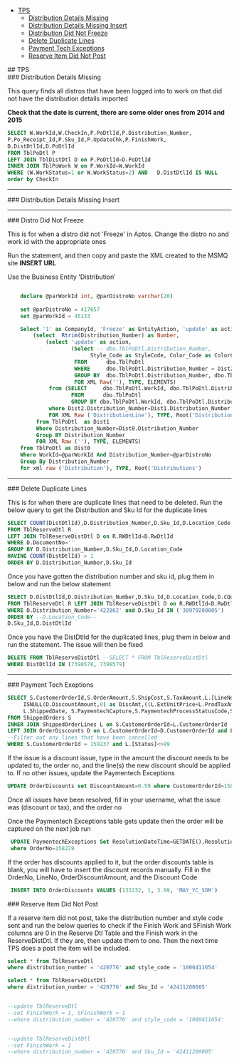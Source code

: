  
- [TPS](#paper)
  - [Distribution Details Missing](#disterr)
  - [Distribution Details Missing Insert](#distinsrt)
  - [Distribution Did Not Freeze](#DistFreeze)
  - [Delete Duplicate Lines](#duplicate)
  - [Payment Tech Exceptions](#payexception)
  - [Reserve Item Did Not Post](#reserveItem)

<div id="paper"/>
## TPS

<div id="disterr"/>
### Distribution Details Missing

This query finds all distros that have been logged into to work on that did not have the distribution details imported

**Check that the date is current, there are some older ones from 2014 and 2015**
```sql
SELECT W.WorkId,W.CheckIn,P.PoDtlId,P.Distribution_Number,   
P.Po_Receipt_Id,P.Sku_Id,P.UpdateChk,P.FinishWork,   
D.DistDtlId,D.PoDtlId
FROM TblPoDtl P  
LEFT JOIN TblDistDtl D on P.PoDtlId=D.PoDtlId  
INNER JOIN TblPoWork W on P.WorkId=W.WorkId
WHERE (W.WorkStatus=1 or W.WorkStatus=2) AND   D.DistDtlId IS NULL
order by CheckIn
```
---

<div id="distinsrt"/>
### Distribution Details Missing Insert

---

<div id="DistFreeze"/>
### Distro Did Not Freeze

This is for when a distro did not 'Freeze' in Aptos. Change the distro no and work id with the appropriate ones


Run the statement, and then copy and paste the XML created to the MSMQ site __INSERT URL__


Use the Business Entity 'Distribution' 


```sql

	declare @parWorkId int, @parDistroNo varchar(20)
	
	set @parDistroNo = 417057
	set @parWorkId = 45133

	Select '1' as CompanyId, 'Freeze' as EntityAction, 'update' as action,
		(select  Rtrim(Distribution_Number) as Number,
			(select 'update' as action, 
					(Select -- dbo.TblPoDtl.Distribution_Number, 
					      Style_Code as StyleCode, Color_Code as ColorCode
					 FROM      dbo.TblPoDtl 
					 WHERE     dbo.TblPoDtl.Distribution_Number = Dist2.Distribution_Number And Style_Code=Dist2.Style_Code And Color_Code=Dist2.Color_Code
					 GROUP BY  dbo.TblPoDtl.Distribution_Number, dbo.TblPoDtl.Style_Code, dbo.TblPoDtl.Color_Code 						
					 FOR XML Raw(''), TYPE, ELEMENTS)
			 from (SELECT     dbo.TblPoDtl.WorkId, dbo.TblPoDtl.Distribution_Number, dbo.TblPoDtl.Style_Code, dbo.TblPoDtl.Color_Code
					FROM      dbo.TblPoDtl 
					GROUP BY dbo.TblPoDtl.WorkId, dbo.TblPoDtl.Distribution_Number, dbo.TblPoDtl.Color_Code, dbo.TblPoDtl.Style_Code) as Dist2
			 where Dist2.Distribution_Number=Dist1.Distribution_Number			
			 FOR XML Raw ('DistributionLine'), TYPE, Root('DistributionLines'))
		 from TblPoDtl  as Dist1
		 Where Distribution_Number=Dist0.Distribution_Number
		 Group BY Distribution_Number
		 FOR XML Raw (''), TYPE, ELEMENTS)	
	from TblPoDtl as Dist0
	Where WorkId=@parWorkId And Distribution_Number=@parDistroNo 
	Group By Distribution_Number
	for xml raw ('Distribution'), TYPE, Root('Distributions')
 ```
---

<div id="duplicate"/>
### Delete Duplicate Lines

This is for when there are duplicate lines that need to be deleted. Run the below query to get the Distribution and Sku Id
for the duplicate lines

```SQL
SELECT COUNT(DistDtlId),D.Distribution_Number,D.Sku_Id,D.Location_Code --as reccnt
FROM TblReserveDtl R
LEFT JOIN TblReserveDistDtl D on R.RWDtlId=D.RwDtlId
WHERE D.DocumentNo=''
GROUP BY D.Distribution_Number,D.Sku_Id,D.Location_Code
HAVING COUNT(DistDtlId) > 1
ORDER BY D.Distribution_Number,D.Sku_Id
```

Once you have gotten the distribution number and sku id, plug them in below and run the below statement

```SQL
SELECT D.DistDtlId,D.Distribution_Number,D.Sku_Id,D.Location_Code,D.CQuantity,D.FinishWork,D.RWWorkId
FROM TblReserveDtl R LEFT JOIN TblReserveDistDtl D on R.RWDtlId=D.RwDtlId
WHERE D.Distribution_Number='422862' and D.Sku_Id IN ('38979200005')
ORDER BY --D.Location_Code--
D.Sku_Id,D.DistDtlId
```
Once you have the DistDtlId for the duplicated lines, plug them in below and run the statement. The issue will then be fixed

```SQL
DELETE FROM TblReserveDistDtl --SELECT * FROM TblReserveDistDtl 
WHERE DistDtlId IN (7398578, 7398579)
```

---

<div id='payexception'/>
### Payment Tech Exeptions


```sql
SELECT S.CustomerOrderId,S.OrderAmount,S.ShipCost,S.TaxAmount,L.[LineNo],L.ItemDescription,L.SkuId,L.ExtUnitPrice,L.ProdTaxAmount,
     ISNULL(D.DiscountAmount,0) as DiscAmt,((L.ExtUnitPrice+L.ProdTaxAmount)-ISNULL(D.DiscountAmount,0)) as TotalItemPrice,
     L.ShippedDate, S.PaymentechCapture,S.PaymentechProcessStatusCode,S.PaymentechResponseCode,S.PaymentechOrderId,S.PaymentechTransId
FROM ShippedOrders S
INNER JOIN ShippedOrderLines L on S.CustomerOrderId=L.CustomerOrderId
LEFT JOIN OrderDiscounts D on L.CustomerOrderId=D.CustomerOrderId and L.[LineNo]=D.[LineNo]
--Filter out any lines that have been cancelled
WHERE S.CustomerOrderId = 159237 and L.[Status]<>99
```


 If the issue is a discount issue, type in the amount the discount needs to be updated to, the order no, and the line(s) the new discount should be applied to. If no other issues, update the Paymentech Exceptions
 
  ```SQL
UPDATE OrderDiscounts set DiscountAmount=0.59 where CustomerOrderId=158229 and [LineNo]IN (1,2,3)
  ```
Once all issues have been resolved, fill in your username, what the issue was (discount or tax), and the order no


Once the Paymentech Exceptions table gets update then the order will be captured on the next job run  

```SQL 
 UPDATE PaymentechExceptions Set ResolutionDateTime=GETDATE(),ResolutionUser='THEPAPERSTORE\c-leah.bernas',ResolutionNotes='Discount Issue'
 where OrderNo=158229
```

 If the order has discounts applied to it, but the order discounts table is blank, you will have to insert the discount
 records manually. Fill in the OrderNo, LineNo, OrderDiscountAmount, and the Discount Code
 
 ```SQL
  INSERT INTO OrderDiscounts VALUES (133232, 1, 3.99, 'MAY_YC_SOM')
  ```
  

<div id="reserveItem"/>
### Reserve Item Did Not Post


If a reserve item did not post, take the distribution number and style code sent and run the below queries to check if the
Finish Work and SFinish Work columns are 0 in the Reserve Dtl Table and the Finish work in the ReserveDistDtl. If they are, then update them to one. Then the next time TPS does a post the item will be included.

```sql
select * from TblReserveDtl 
where distribution_number = '420776' and style_code = '1000411654'

select * from TblReserveDistDtl 
where distribution_number = '420776' and Sku_Id = '42411200005'


--update TblReserveDtl
--set FinishWork = 1, SFinishWork = 1
--where distribution_number = '420776' and style_code = '1000411654'


--update TblReserveDistDtl 
--set FinishWork = 1
--where distribution_number = '420776' and Sku_Id = '42411200005'
```




